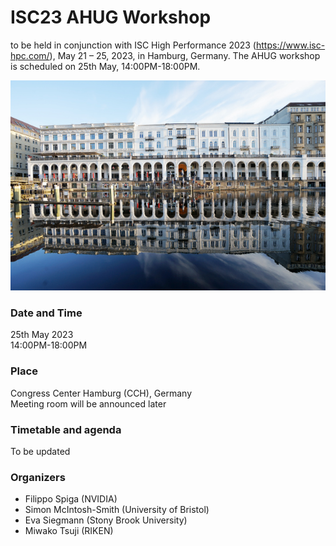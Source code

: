 # ISC23 AHUG Workshop 

to be held in conjunction with ISC High Performance 2023 (https://www.isc-hpc.com/), May 21 – 25, 2023, in Hamburg, Germany. The AHUG workshop is scheduled on 25th May, 14:00PM-18:00PM. 

![Alt text](hamburg1.JPG "Optional title")

### Date and Time
25th May 2023<br>
14:00PM-18:00PM

### Place
Congress Center Hamburg (CCH), Germany<br>
Meeting room will be announced later

### Timetable and agenda 
To be updated

### Organizers
- Filippo Spiga (NVIDIA) 
- Simon McIntosh-Smith (University of Bristol)
- Eva Siegmann (Stony Brook University)
- Miwako Tsuji (RIKEN)
